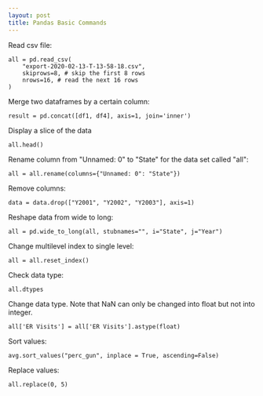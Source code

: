 ```yaml
---
layout: post
title: Pandas Basic Commands
---
```


Read csv file:
```
all = pd.read_csv(
    "export-2020-02-13-T-13-58-18.csv",
    skiprows=8, # skip the first 8 rows
    nrows=16, # read the next 16 rows
)
```

Merge two dataframes by a certain column:
```
result = pd.concat([df1, df4], axis=1, join='inner')
```

Display a slice of the data
```
all.head()
```

Rename column from "Unnamed: 0" to "State" for the data set called "all":
```
all = all.rename(columns={"Unnamed: 0": "State"})
```

Remove columns:
```
data = data.drop(["Y2001", "Y2002", "Y2003"], axis=1)
```

Reshape data from wide to long:
```
all = pd.wide_to_long(all, stubnames="", i="State", j="Year")
```

Change multilevel index to single level:
```
all = all.reset_index()
```

Check data type:
```
all.dtypes
```

Change data type. Note that NaN can only be changed into float but not into integer.
```
all['ER Visits'] = all['ER Visits'].astype(float)
```

Sort values:
```
avg.sort_values("perc_gun", inplace = True, ascending=False) 
```

Replace values:
```
all.replace(0, 5)
```
